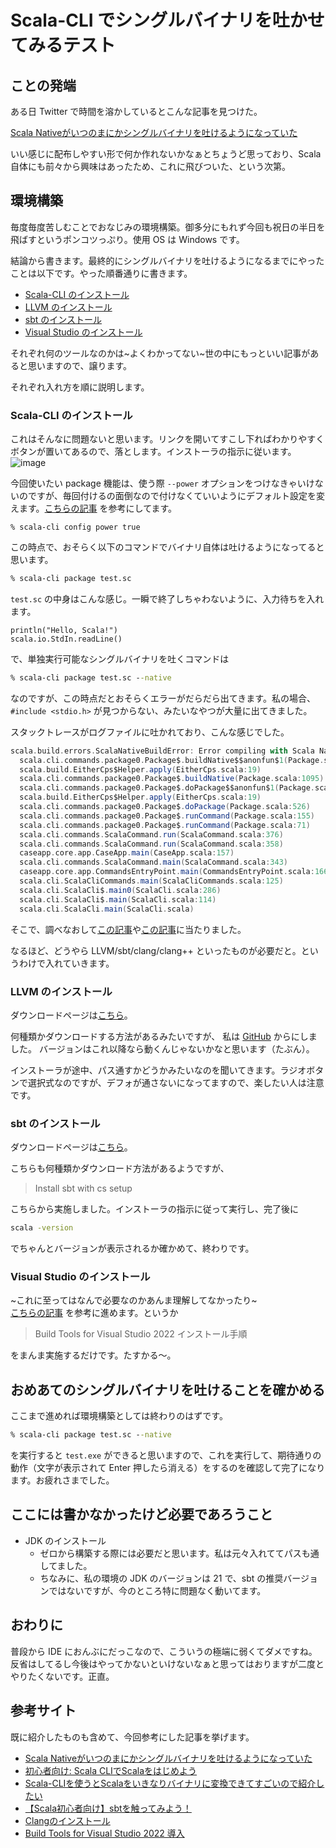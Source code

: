 # Scala-CLI でシングルバイナリを吐かせてみるテスト

## ことの発端
ある日 Twitter で時間を溶かしているとこんな記事を見つけた。

[Scala Nativeがいつのまにかシングルバイナリを吐けるようになっていた](https://blog.3qe.us/entry/2023/06/14/203958)

いい感じに配布しやすい形で何か作れないかなぁとちょうど思っており、Scala 自体にも前々から興味はあったため、これに飛びついた、という次第。

## 環境構築
毎度毎度苦しむことでおなじみの環境構築。御多分にもれず今回も祝日の半日を飛ばすというポンコツっぷり。使用 OS は Windows です。

結論から書きます。最終的にシングルバイナリを吐けるようになるまでにやったことは以下です。やった順番通りに書きます。

- [Scala-CLI のインストール](https://scala-cli.virtuslab.org/)
- [LLVM のインストール](https://github.com/llvm/llvm-project/releases/tag/llvmorg-18.1.4)
- [sbt のインストール](https://www.scala-sbt.org/release/docs/Setup.html)
- [Visual Studio のインストール](https://visualstudio.microsoft.com/ja/vs/community/)

それぞれ何のツールなのかは~よくわかってない~世の中にもっといい記事があると思いますので、譲ります。

それぞれ入れ方を順に説明します。

### Scala-CLI のインストール
これはそんなに問題ないと思います。リンクを開いてすこし下ればわかりやすくボタンが置いてあるので、落とします。インストーラの指示に従います。
![image](https://gist.github.com/assets/81094959/9167ef1c-2cc9-4dc3-97a1-f910c4acfe47)

今回使いたい package 機能は、使う際 `--power` オプションをつけなきゃいけないのですが、毎回付けるの面倒なので付けなくていいようにデフォルト設定を変えます。[こちらの記事](https://blog.3qe.us/entry/2023/12/20/011354#Scala%E3%82%A2%E3%83%97%E3%83%AA%E3%82%B1%E3%83%BC%E3%82%B7%E3%83%A7%E3%83%B3%E3%82%92%E3%83%91%E3%83%83%E3%82%B1%E3%83%BC%E3%82%B8%E3%81%97%E3%81%A6%E3%81%BF%E3%82%88%E3%81%86) を参考にしてます。
```cmt
% scala-cli config power true
```

この時点で、おそらく以下のコマンドでバイナリ自体は吐けるようになってると思います。
```cmd
% scala-cli package test.sc
```
`test.sc` の中身はこんな感じ。一瞬で終了しちゃわないように、入力待ちを入れます。
```scala:test.sc
println("Hello, Scala!")
scala.io.StdIn.readLine()
```
で、単独実行可能なシングルバイナリを吐くコマンドは
```cmd
% scala-cli package test.sc --native
```
なのですが、この時点だとおそらくエラーがだらだら出てきます。私の場合、`#include <stdio.h>` が見つからない、みたいなやつが大量に出てきました。

スタックトレースがログファイルに吐かれており、こんな感じでした。
```scala
scala.build.errors.ScalaNativeBuildError: Error compiling with Scala Native
  scala.cli.commands.package0.Package$.buildNative$$anonfun$1(Package.scala:1091)
  scala.build.EitherCps$Helper.apply(EitherCps.scala:19)
  scala.cli.commands.package0.Package$.buildNative(Package.scala:1095)
  scala.cli.commands.package0.Package$.doPackage$$anonfun$1(Package.scala:400)
  scala.build.EitherCps$Helper.apply(EitherCps.scala:19)
  scala.cli.commands.package0.Package$.doPackage(Package.scala:526)
  scala.cli.commands.package0.Package$.runCommand(Package.scala:155)
  scala.cli.commands.package0.Package$.runCommand(Package.scala:71)
  scala.cli.commands.ScalaCommand.run(ScalaCommand.scala:376)
  scala.cli.commands.ScalaCommand.run(ScalaCommand.scala:358)
  caseapp.core.app.CaseApp.main(CaseApp.scala:157)
  scala.cli.commands.ScalaCommand.main(ScalaCommand.scala:343)
  caseapp.core.app.CommandsEntryPoint.main(CommandsEntryPoint.scala:166)
  scala.cli.ScalaCliCommands.main(ScalaCliCommands.scala:125)
  scala.cli.ScalaCli$.main0(ScalaCli.scala:286)
  scala.cli.ScalaCli$.main(ScalaCli.scala:114)
  scala.cli.ScalaCli.main(ScalaCli.scala)
```

そこで、調べなおして[この記事](https://blog.3qe.us/entry/2023/01/07/211417#%E3%83%8D%E3%82%A4%E3%83%86%E3%82%A3%E3%83%96%E3%83%91%E3%83%83%E3%82%B1%E3%83%BC%E3%82%B8%E3%83%B3%E3%82%B0)や[この記事](https://zenn.dev/110416/articles/e3234fdc2d1aa7#%E3%82%BB%E3%83%83%E3%83%88%E3%82%A2%E3%83%83%E3%83%97)に当たりました。

なるほど、どうやら LLVM/sbt/clang/clang++ といったものが必要だと。というわけで入れていきます。

### LLVM のインストール
ダウンロードページは[こちら](https://releases.llvm.org/download.html)。

何種類かダウンロードする方法があるみたいですが、
私は [GitHub](https://github.com/llvm/llvm-project/releases/tag/llvmorg-18.1.4) からにしました。
バージョンはこれ以降なら動くんじゃないかなと思います（たぶん）。

インストーラが途中、パス通すかどうかみたいなのを聞いてきます。ラジオボタンで選択式なのですが、デフォが通さないになってますので、楽したい人は注意です。

### sbt のインストール
ダウンロードページは[こちら](https://www.scala-sbt.org/release/docs/Installing-sbt-on-Windows.html)。

こちらも何種類かダウンロード方法があるようですが、
> Install sbt with cs setup

こちらから実施しました。インストーラの指示に従って実行し、完了後に
```cmd
scala -version
```
でちゃんとバージョンが表示されるか確かめて、終わりです。

### Visual Studio のインストール
~これに至ってはなんで必要なのかあんま理解してなかったり~  
[こちらの記事](https://qiita.com/semiflat/items/43988856501ca94526e4) を参考に進めます。というか
> Build Tools for Visual Studio 2022 インストール手順

をまんま実施するだけです。たすかる～。

## おめあてのシングルバイナリを吐けることを確かめる
ここまで進めれば環境構築としては終わりのはずです。
```cmd
% scala-cli package test.sc --native
```
を実行すると `test.exe` ができると思いますので、これを実行して、期待通りの動作（文字が表示されて Enter 押したら消える）をするのを確認して完了になります。お疲れさまでした。

## ここには書かなかったけど必要であろうこと
- JDK のインストール
  - ゼロから構築する際には必要だと思います。私は元々入れててパスも通してました。
  - ちなみに、私の環境の JDK のバージョンは 21 で、sbt の推奨バージョンではないですが、今のところ特に問題なく動いてます。

## おわりに
普段から IDE におんぶにだっこなので、こういうの極端に弱くてダメですね。
反省はしてるし今後はやってかないといけないなぁと思ってはおりますが二度とやりたくないです。正直。

## 参考サイト

既に紹介したものも含めて、今回参考にした記事を挙げます。

- [Scala Nativeがいつのまにかシングルバイナリを吐けるようになっていた](https://blog.3qe.us/entry/2023/06/14/203958)
- [初心者向け: Scala CLIでScalaをはじめよう](https://blog.3qe.us/entry/2023/12/20/011354)
- [Scala-CLIを使うとScalaをいきなりバイナリに変換できてすごいので紹介したい](https://blog.3qe.us/entry/2023/01/07/211417)
- [【Scala初心者向け】sbtを触ってみよう！](https://www.casleydi.com/blog/engineer/104/)
- [Clangのインストール](https://students-tech.blog/post/install-clang.html)
- [Build Tools for Visual Studio 2022 導入](https://qiita.com/semiflat/items/43988856501ca94526e4)
